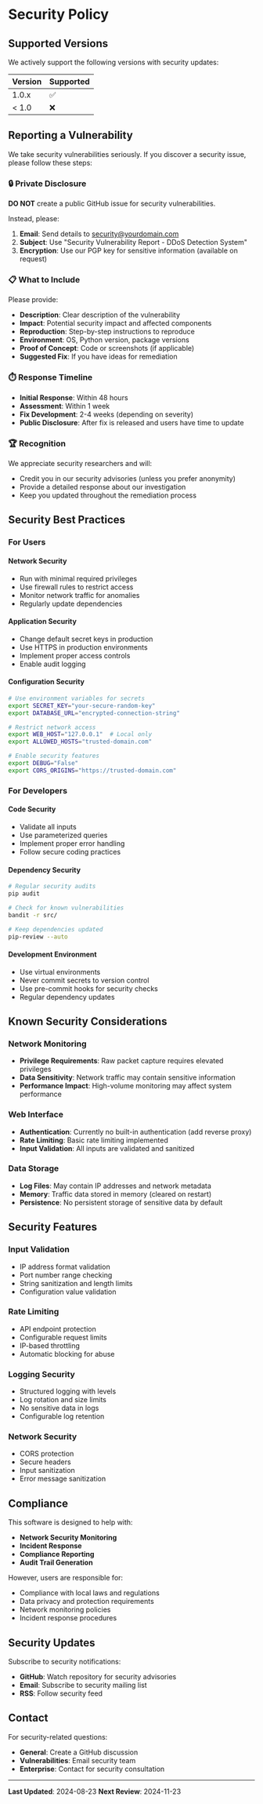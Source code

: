 # Security Policy

## Supported Versions

We actively support the following versions with security updates:

| Version | Supported          |
| ------- | ------------------ |
| 1.0.x   | :white_check_mark: |
| < 1.0   | :x:                |

## Reporting a Vulnerability

We take security vulnerabilities seriously. If you discover a security issue, please follow these steps:

### 🔒 Private Disclosure

**DO NOT** create a public GitHub issue for security vulnerabilities.

Instead, please:

1. **Email**: Send details to [security@yourdomain.com](mailto:security@yourdomain.com)
2. **Subject**: Use "Security Vulnerability Report - DDoS Detection System"
3. **Encryption**: Use our PGP key for sensitive information (available on request)

### 📋 What to Include

Please provide:

- **Description**: Clear description of the vulnerability
- **Impact**: Potential security impact and affected components
- **Reproduction**: Step-by-step instructions to reproduce
- **Environment**: OS, Python version, package versions
- **Proof of Concept**: Code or screenshots (if applicable)
- **Suggested Fix**: If you have ideas for remediation

### ⏱️ Response Timeline

- **Initial Response**: Within 48 hours
- **Assessment**: Within 1 week
- **Fix Development**: 2-4 weeks (depending on severity)
- **Public Disclosure**: After fix is released and users have time to update

### 🏆 Recognition

We appreciate security researchers and will:

- Credit you in our security advisories (unless you prefer anonymity)
- Provide a detailed response about our investigation
- Keep you updated throughout the remediation process

## Security Best Practices

### For Users

#### Network Security
- Run with minimal required privileges
- Use firewall rules to restrict access
- Monitor network traffic for anomalies
- Regularly update dependencies

#### Application Security
- Change default secret keys in production
- Use HTTPS in production environments
- Implement proper access controls
- Enable audit logging

#### Configuration Security
```bash
# Use environment variables for secrets
export SECRET_KEY="your-secure-random-key"
export DATABASE_URL="encrypted-connection-string"

# Restrict network access
export WEB_HOST="127.0.0.1"  # Local only
export ALLOWED_HOSTS="trusted-domain.com"

# Enable security features
export DEBUG="False"
export CORS_ORIGINS="https://trusted-domain.com"
```

### For Developers

#### Code Security
- Validate all inputs
- Use parameterized queries
- Implement proper error handling
- Follow secure coding practices

#### Dependency Security
```bash
# Regular security audits
pip audit

# Check for known vulnerabilities
bandit -r src/

# Keep dependencies updated
pip-review --auto
```

#### Development Environment
- Use virtual environments
- Never commit secrets to version control
- Use pre-commit hooks for security checks
- Regular dependency updates

## Known Security Considerations

### Network Monitoring
- **Privilege Requirements**: Raw packet capture requires elevated privileges
- **Data Sensitivity**: Network traffic may contain sensitive information
- **Performance Impact**: High-volume monitoring may affect system performance

### Web Interface
- **Authentication**: Currently no built-in authentication (add reverse proxy)
- **Rate Limiting**: Basic rate limiting implemented
- **Input Validation**: All inputs are validated and sanitized

### Data Storage
- **Log Files**: May contain IP addresses and network metadata
- **Memory**: Traffic data stored in memory (cleared on restart)
- **Persistence**: No persistent storage of sensitive data by default

## Security Features

### Input Validation
- IP address format validation
- Port number range checking
- String sanitization and length limits
- Configuration value validation

### Rate Limiting
- API endpoint protection
- Configurable request limits
- IP-based throttling
- Automatic blocking for abuse

### Logging Security
- Structured logging with levels
- Log rotation and size limits
- No sensitive data in logs
- Configurable log retention

### Network Security
- CORS protection
- Secure headers
- Input sanitization
- Error message sanitization

## Compliance

This software is designed to help with:

- **Network Security Monitoring**
- **Incident Response**
- **Compliance Reporting**
- **Audit Trail Generation**

However, users are responsible for:
- Compliance with local laws and regulations
- Data privacy and protection requirements
- Network monitoring policies
- Incident response procedures

## Security Updates

Subscribe to security notifications:
- **GitHub**: Watch repository for security advisories
- **Email**: Subscribe to security mailing list
- **RSS**: Follow security feed

## Contact

For security-related questions:
- **General**: Create a GitHub discussion
- **Vulnerabilities**: Email security team
- **Enterprise**: Contact for security consultation

---

**Last Updated**: 2024-08-23
**Next Review**: 2024-11-23
